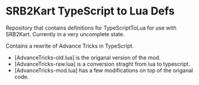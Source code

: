 # SRB2Kart TypeScript to Lua Defs

Repository that contains definitions for TypeScriptToLua for use with SRB2Kart.
Currently in a very uncomplete state.

Contains a rewrite of Advance Tricks in TypeScript.

-   [AdvanceTricks-old.lua] is the origanal version of the mod.
-   [AdvanceTricks-raw.lua] is a conversion straght from lua to typescript.
-   [AdvanceTricks-mod.lua] has a few modifications on top of the origanal code.

